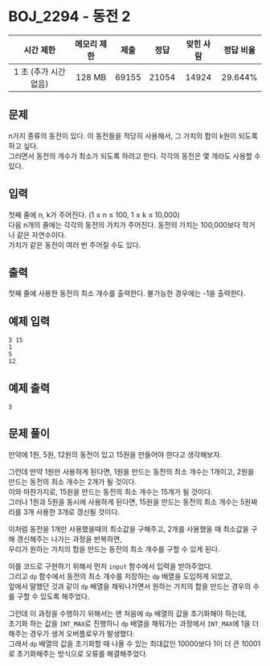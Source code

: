 # BOJ_2294 - 동전 2

|       시간 제한       | 메모리 제한 | 제출  | 정답  | 맞힌 사람 | 정답 비율 |
| :-------------------: | :---------: | :---: | :---: | :-------: | :-------: |
| 1 초 (추가 시간 없음) |   128 MB    | 69155 | 21054 |   14924   |  29.644%  |

## 문제

n가지 종류의 동전이 있다. 이 동전들을 적당히 사용해서, 그 가치의 합이 k원이 되도록 하고 싶다.  
그러면서 동전의 개수가 최소가 되도록 하려고 한다. 각각의 동전은 몇 개라도 사용할 수 있다.

## 입력

첫째 줄에 n, k가 주어진다. (1 ≤ n ≤ 100, 1 ≤ k ≤ 10,000)  
다음 n개의 줄에는 각각의 동전의 가치가 주어진다. 동전의 가치는 100,000보다 작거나 같은 자연수이다.  
가치가 같은 동전이 여러 번 주어질 수도 있다.

## 출력

첫째 줄에 사용한 동전의 최소 개수를 출력한다. 불가능한 경우에는 -1을 출력한다.

## 예제 입력

```
3 15
1
5
12
```

## 예제 출력

```
3
```

## 문제 풀이

만약에 1원, 5원, 12원의 동전이 있고 15원을 만들어야 한다고 생각해보자.

그런데 만약 1원만 사용하게 된다면, 1원을 만드는 동전의 최소 개수는 1개이고, 2원을 만드는 동전의 최소 개수는 2개가 될 것이다.  
이와 마찬가지로, 15원을 만드는 동전의 최소 개수는 15개가 될 것이다.  
그러나 1원과 5원을 동시에 사용하게 된다면, 15원을 만드는 동전의 최소 개수는 5원짜리를 3개 사용한 3개로 갱신될 것이다.

이처럼 동전을 1개만 사용했을때의 최소값을 구해주고, 2개를 사용했을 때 최소값을 구해 갱신해주는 나가는 과정을 반복하면,  
우리가 원하는 가치의 합을 만드는 동전의 최소 개수를 구할 수 있게 된다.

이를 코드로 구현하기 위해서 먼저 `input` 함수에서 입력을 받아주었다.  
그리고 `dp` 함수에서 동전의 최소 개수를 저장하는 `dp` 배열을 도입하게 되었고,  
앞에서 말했던 것과 같이 `dp` 배열을 채워나가면서 원하는 가치의 합을 만드는 경우의 수를 구할 수 있도록 해주었다.

그런데 이 과정을 수행하기 위해서는 맨 처음에 `dp` 배열의 값을 초기화해야 하는데,  
초기화 하는 값을 `INT_MAX`로 진행하니 `dp` 배열을 채워가는 과정에서 `INT_MAX`에 1을 더해주는 경우가 생겨 오버플로우가 발생했다.  
그래서 `dp` 배열의 값을 초기화할 때 나올 수 있는 최대값인 10000보다 1이 더 큰 10001로 초기화해주는 방식으로 오류를 해결해주었다.
